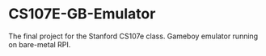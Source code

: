 # CS107E-GB-Emulator
The final project for the Stanford CS107e class. Gameboy emulator running on bare-metal RPI.
